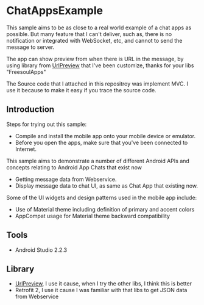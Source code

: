 ChatAppsExample
===============

This sample aims to be as close to a real world example of a chat apps as possible. But many feature that I can't deliver, such as, there is no notification or integrated with WebSocket, etc, and cannot to send the message to server.

The app can show preview from when there is URL in the message, by using library from [UrlPreview](https://github.com/FreesoulApps/PreviewAndroid) that I've been customize, thanks for your libs "FreesoulApps"

The Source code that I attached in this repositroy was implement MVC. I use it because to make it easy if you trace the source code.

Introduction
------------

Steps for trying out this sample:

- Compile and install the mobile app onto your mobile device or emulator.
- Before you open the apps, make sure that you've been connected to Internet.

This sample aims to demonstrate a number of different Android APIs and concepts relating to Android App Chats that exist now
- Getting message data from Webservice.
- Display message data to chat UI, as same as Chat App that existing now.

Some of the UI widgets and design patterns used in the mobile app include:
- Use of Material theme including definition of primary and accent colors
- AppCompat usage for Material theme backward compatibility

Tools
-----
- Android Studio 2.2.3

Library
-------
- [UrlPreview](https://github.com/FreesoulApps/PreviewAndroid), I use it cause, when I try the other libs, I think this is better
- Retrofit 2, I use it cause I was familiar with that libs to get JSON data from Webservice
